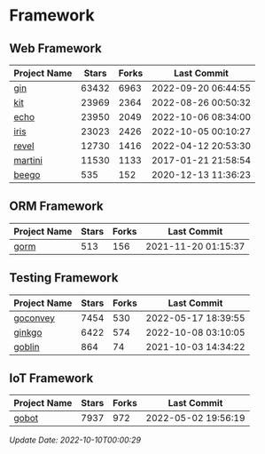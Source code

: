 # Framework

## Web Framework
| Project Name | Stars | Forks | Last Commit |
| ------------ | ----- | ----- | ----------- |
| [gin](https://github.com/gin-gonic/gin) | 63432 | 6963 | 2022-09-20 06:44:55 |
| [kit](https://github.com/go-kit/kit) | 23969 | 2364 | 2022-08-26 00:50:32 |
| [echo](https://github.com/labstack/echo) | 23950 | 2049 | 2022-10-06 08:34:00 |
| [iris](https://github.com/kataras/iris) | 23023 | 2426 | 2022-10-05 00:10:27 |
| [revel](https://github.com/revel/revel) | 12730 | 1416 | 2022-04-12 20:53:30 |
| [martini](https://github.com/go-martini/martini) | 11530 | 1133 | 2017-01-21 21:58:54 |
| [beego](https://github.com/astaxie/beego) | 535 | 152 | 2020-12-13 11:36:23 |

## ORM Framework
| Project Name | Stars | Forks | Last Commit |
| ------------ | ----- | ----- | ----------- |
| [gorm](https://github.com/jinzhu/gorm) | 513 | 156 | 2021-11-20 01:15:37 |

## Testing Framework
| Project Name | Stars | Forks | Last Commit |
| ------------ | ----- | ----- | ----------- |
| [goconvey](https://github.com/smartystreets/goconvey) | 7454 | 530 | 2022-05-17 18:39:55 |
| [ginkgo](https://github.com/onsi/ginkgo) | 6422 | 574 | 2022-10-08 03:10:05 |
| [goblin](https://github.com/franela/goblin) | 864 | 74 | 2021-10-03 14:34:22 |

## IoT Framework
| Project Name | Stars | Forks | Last Commit |
| ------------ | ----- | ----- | ----------- |
| [gobot](https://github.com/hybridgroup/gobot) | 7937 | 972 | 2022-05-02 19:56:19 |

*Update Date: 2022-10-10T00:00:29*